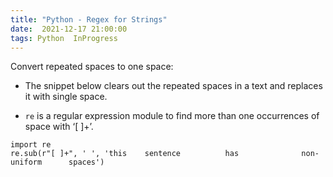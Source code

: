 ```yaml
---
title: "Python - Regex for Strings"
date:  2021-12-17 21:00:00
tags: Python  InProgress
---
```


Convert repeated spaces to one space: 

- The snippet below clears out the repeated spaces in a text and replaces it with single space. 

- `re` is a regular expression module to find more than one occurrences of space with ‘[ ]+’.

```
import re
re.sub(r"[ ]+", ' ', 'this    sentence          has              non-uniform      spaces')
```
